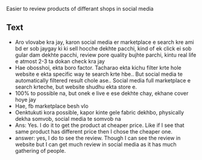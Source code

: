 Easier to review products of differant shops in social media

## Text
- Aro vlovabe kra jay, karon social media er marketplace e search kre ami bd er sob jaygay ki ki sell hocche dekhte pacchi, kind of ek click ei sob gular dam dekhte pacchi, review pore quality bujhte parchi, kintu real life e atmost 2-3 ta dokan check kra jay
- Hae obosshoi, ekta boro factor. Tacharao ekta kichu filter krte hole website e ekta specific way te search krte hbe.. But social media te automatically filtered result chole ase.. Social media full marketplace e search krteche, but website shudhu ekta store e.
- 100% to possible na, but onek e live e ese dekhte chay, ekhane cover hoye jay
- Hae, fb marketplace besh vlo
- Oenktukuti kora possible, kapor kinte gele fabric dekhbo, physically dekha somvob, social media te somvob na
- Ans: Yes. I do it to get the product at cheaper price. Like if I see that same product has different price then I chose the cheaper one.
- answer: yes, I do to see the review. Though I can see the review in website but I can get much review in social media as it has much gathering of people.